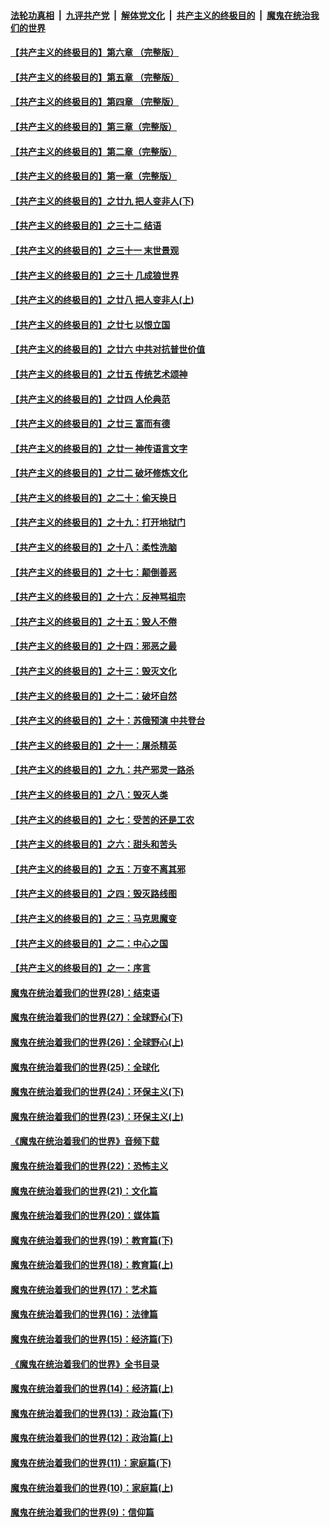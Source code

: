 ####  [法轮功真相](../../../../basic/blob/master/README.md?t=05311931) &nbsp;|&nbsp; [九评共产党](../../../../9ping.md/blob/master/README.md?t=05311931) &nbsp;|&nbsp; [解体党文化](../../../../jtdwh.md/blob/master/README.md?t=05311931)  &nbsp;|&nbsp; [共产主义的终极目的](../../../../gczydzjmd.md/blob/master/README.md?t=05311931) &nbsp;|&nbsp; [魔鬼在统治我们的世界](../../../../mgztzwmdsj.md/blob/master/README.md?t=05311931) 

#### [【共产主义的终极目的】第六章 （完整版）](../pages/nsc422/n11428913.md?t=05311931) 

#### [【共产主义的终极目的】第五章 （完整版）](../pages/nsc422/n11428912.md?t=05311931) 

#### [【共产主义的终极目的】第四章 （完整版）](../pages/nsc422/n11428907.md?t=05311931) 

#### [【共产主义的终极目的】第三章（完整版）](../pages/nsc422/n11428848.md?t=05311931) 

#### [【共产主义的终极目的】第二章（完整版）](../pages/nsc422/n11428831.md?t=05311931) 

#### [【共产主义的终极目的】第一章（完整版）](../pages/nsc422/n11417651.md?t=05311931) 

#### [【共产主义的终极目的】之廿九 把人变非人(下)](../pages/nsc422/n11344140.md?t=05311931) 

#### [【共产主义的终极目的】之三十二 结语](../pages/nsc422/n11360535.md?t=05311931) 

#### [【共产主义的终极目的】之三十一 末世景观](../pages/nsc422/n11351129.md?t=05311931) 

#### [【共产主义的终极目的】之三十 几成狼世界](../pages/nsc422/n11348280.md?t=05311931) 

#### [【共产主义的终极目的】之廿八 把人变非人(上)](../pages/nsc422/n11340492.md?t=05311931) 

#### [【共产主义的终极目的】之廿七 以恨立国](../pages/nsc422/n11336944.md?t=05311931) 

#### [【共产主义的终极目的】之廿六 中共对抗普世价值](../pages/nsc422/n11324785.md?t=05311931) 

#### [【共产主义的终极目的】之廿五 传统艺术颂神](../pages/nsc422/n11296396.md?t=05311931) 

#### [【共产主义的终极目的】之廿四 人伦典范](../pages/nsc422/n11296397.md?t=05311931) 

#### [【共产主义的终极目的】之廿三 富而有德](../pages/nsc422/n11283598.md?t=05311931) 

#### [【共产主义的终极目的】之廿一 神传语言文字](../pages/nsc422/n11263265.md?t=05311931) 

#### [【共产主义的终极目的】之廿二 破坏修炼文化](../pages/nsc422/n11245728.md?t=05311931) 

#### [【共产主义的终极目的】之二十：偷天换日](../pages/nsc422/n11238846.md?t=05311931) 

#### [【共产主义的终极目的】之十九：打开地狱门](../pages/nsc422/n11206376.md?t=05311931) 

#### [【共产主义的终极目的】之十八：柔性洗脑](../pages/nsc422/n11199994.md?t=05311931) 

#### [【共产主义的终极目的】之十七：颠倒善恶](../pages/nsc422/n11179782.md?t=05311931) 

#### [【共产主义的终极目的】之十六：反神骂祖宗](../pages/nsc422/n11166798.md?t=05311931) 

#### [【共产主义的终极目的】之十五：毁人不倦](../pages/nsc422/n11166792.md?t=05311931) 

#### [【共产主义的终极目的】之十四：邪恶之最](../pages/nsc422/n11150249.md?t=05311931) 

#### [【共产主义的终极目的】之十三：毁灭文化](../pages/nsc422/n11135227.md?t=05311931) 

#### [【共产主义的终极目的】之十二：破坏自然](../pages/nsc422/n11135214.md?t=05311931) 

#### [【共产主义的终极目的】之十：苏俄预演 中共登台](../pages/nsc422/n11118424.md?t=05311931) 

#### [【共产主义的终极目的】之十一：屠杀精英](../pages/nsc422/n11118442.md?t=05311931) 

#### [【共产主义的终极目的】之九：共产邪灵一路杀](../pages/nsc422/n11114139.md?t=05311931) 

#### [【共产主义的终极目的】之八：毁灭人类](../pages/nsc422/n11108503.md?t=05311931) 

#### [【共产主义的终极目的】之七：受苦的还是工农](../pages/nsc422/n11101809.md?t=05311931) 

#### [【共产主义的终极目的】之六：甜头和苦头](../pages/nsc422/n11096971.md?t=05311931) 

#### [【共产主义的终极目的】之五：万变不离其邪](../pages/nsc422/n11091285.md?t=05311931) 

#### [【共产主义的终极目的】之四：毁灭路线图](../pages/nsc422/n11086284.md?t=05311931) 

#### [【共产主义的终极目的】之三：马克思魔变](../pages/nsc422/n11061941.md?t=05311931) 

#### [【共产主义的终极目的】之二：中心之国](../pages/nsc422/n11047728.md?t=05311931) 

#### [【共产主义的终极目的】之一：序言](../pages/nsc422/n11086077.md?t=05311931) 

#### [魔鬼在统治着我们的世界(28)：结束语](../pages/nsc422/n10936246.md?t=05311931) 

#### [魔鬼在统治着我们的世界(27)：全球野心(下)](../pages/nsc422/n10928319.md?t=05311931) 

#### [魔鬼在统治着我们的世界(26)：全球野心(上)](../pages/nsc422/n10900318.md?t=05311931) 

#### [魔鬼在统治着我们的世界(25)：全球化](../pages/nsc422/n10788205.md?t=05311931) 

#### [魔鬼在统治着我们的世界(24)：环保主义(下)](../pages/nsc422/n10695307.md?t=05311931) 

#### [魔鬼在统治着我们的世界(23)：环保主义(上)](../pages/nsc422/n10688613.md?t=05311931) 

#### [《魔鬼在统治着我们的世界》音频下载](../pages/nsc422/n10635553.md?t=05311931) 

#### [魔鬼在统治着我们的世界(22)：恐怖主义](../pages/nsc422/n10614727.md?t=05311931) 

#### [魔鬼在统治着我们的世界(21)：文化篇](../pages/nsc422/n10597706.md?t=05311931) 

#### [魔鬼在统治着我们的世界(20)：媒体篇](../pages/nsc422/n10586579.md?t=05311931) 

#### [魔鬼在统治着我们的世界(19)：教育篇(下)](../pages/nsc422/n10564808.md?t=05311931) 

#### [魔鬼在统治着我们的世界(18)：教育篇(上)](../pages/nsc422/n10526970.md?t=05311931) 

#### [魔鬼在统治着我们的世界(17)：艺术篇](../pages/nsc422/n10499093.md?t=05311931) 

#### [魔鬼在统治着我们的世界(16)：法律篇](../pages/nsc422/n10485969.md?t=05311931) 

#### [魔鬼在统治着我们的世界(15)：经济篇(下)](../pages/nsc422/n10469975.md?t=05311931) 

#### [《魔鬼在统治着我们的世界》全书目录](../pages/nsc422/n10464261.md?t=05311931) 

#### [魔鬼在统治着我们的世界(14)：经济篇(上)](../pages/nsc422/n10457370.md?t=05311931) 

#### [魔鬼在统治着我们的世界(13)：政治篇(下)](../pages/nsc422/n10448270.md?t=05311931) 

#### [魔鬼在统治着我们的世界(12)：政治篇(上)](../pages/nsc422/n10444576.md?t=05311931) 

#### [魔鬼在统治着我们的世界(11)：家庭篇(下)](../pages/nsc422/n10440961.md?t=05311931) 

#### [魔鬼在统治着我们的世界(10)：家庭篇(上)](../pages/nsc422/n10435448.md?t=05311931) 

#### [魔鬼在统治着我们的世界(9)：信仰篇](../pages/nsc422/n10432159.md?t=05311931) 

